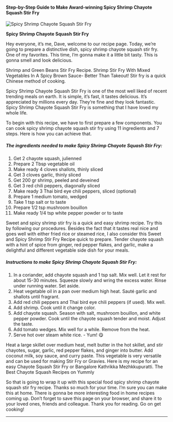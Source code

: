             

#### Step-by-Step Guide to Make Award-winning Spicy Shrimp Chayote Squash Stir Fry

![Spicy Shrimp Chayote Squash Stir Fry](https://img-global.cpcdn.com/recipes/9edf5da64ceffbbf/751x532cq70/spicy-shrimp-chayote-squash-stir-fry-recipe-main-photo.jpg)

**Spicy Shrimp Chayote Squash Stir Fry**

Hey everyone, it’s me, Dave, welcome to our recipe page. Today, we’re going to prepare a distinctive dish, spicy shrimp chayote squash stir fry. One of my favorites. This time, I’m gonna make it a little bit tasty. This is gonna smell and look delicious.

Shrimp and Green Beans Stir Fry Recipe. Shrimp Stir Fry With Mixed Vegetables In A Spicy Brown Sauce- Better Than Takeout! Stir fry is a quick Chinese method of cooking.

Spicy Shrimp Chayote Squash Stir Fry is one of the most well liked of recent trending meals on earth. It is simple, it’s fast, it tastes delicious. It’s appreciated by millions every day. They’re fine and they look fantastic. Spicy Shrimp Chayote Squash Stir Fry is something that I have loved my whole life.

To begin with this recipe, we have to first prepare a few components. You can cook spicy shrimp chayote squash stir fry using 11 ingredients and 7 steps. Here is how you can achieve that.

##### The ingredients needed to make Spicy Shrimp Chayote Squash Stir Fry:

1.  Get 2 chayote squash, julienned
2.  Prepare 2 Tbsp vegetable oil
3.  Make ready 4 cloves shallots, thinly sliced
4.  Get 3 cloves garlic, thinly sliced
5.  Get 200 gr shrimp, peeled and deveined
6.  Get 3 red chili peppers, diagonally sliced
7.  Make ready 3 Thai bird eye chili peppers, sliced (optional)
8.  Prepare 1 medium tomato, wedged
9.  Take 1 tsp salt or to taste
10.  Prepare 1/2 tsp mushroom bouillon
11.  Make ready 1/4 tsp white pepper powder or to taste

Sweet and spicy shrimp stir fry is a quick and easy shrimp recipe. Try this by following our procedures. Besides the fact that it tastes real nice and goes well with either fried rice or steamed rice, I also consider this Sweet and Spicy Shrimp Stir Fry Recipe quick to prepare. Tender chayote squash with a hint of spice from ginger, red pepper flakes, and garlic, make a delightful and different vegetable side dish for your meals.

##### Instructions to make Spicy Shrimp Chayote Squash Stir Fry:

1.  In a coriander, add chayote squash and 1 tsp salt. Mix well. Let it rest for about 15-30 minutes. Squeeze slowly and wring the excess water. Rinse under running water. Set aside.
2.  Heat vegetable oil in a pan over medium high heat. Sauté garlic and shallots until fragrant.
3.  Add red chili peppers and Thai bird eye chili peppers (if used). Mix well.
4.  Add shrimp. Cook until it change color.
5.  Add chayote squash. Season with salt, mushroom bouillon, and white pepper powder. Cook until the chayote squash tender and moist. Adjust the taste.
6.  Add tomato wedges. Mix well for a while. Remove from the heat.
7.  Serve hot over steam white rice. - Yum! 😋

Heat a large skillet over medium heat, melt butter in the hot skillet, and stir chayotes, sugar, garlic, red pepper flakes, and ginger into butter. Add coconut milk, soy sauce, and curry paste. This vegetable is very versatile and can be used for making Stir Fry or Gravies. Here is my recipe for an easy Chayote Squash Stir Fry or Bangalore Kathrikka Mezhkkupuratti. The Best Chayote Squash Recipes on Yummly

So that is going to wrap it up with this special food spicy shrimp chayote squash stir fry recipe. Thanks so much for your time. I’m sure you can make this at home. There is gonna be more interesting food in home recipes coming up. Don’t forget to save this page on your browser, and share it to your loved ones, friends and colleague. Thank you for reading. Go on get cooking!

* * *